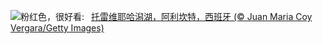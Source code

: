 ![](https://www.bing.com/th?id=OHR.LasLagunas_ZH-CN9917702340_UHD.jpg&w=1000)粉红色，很好看:&nbsp;&ensp;[托雷维耶哈潟湖，阿利坎特，西班牙 (© Juan Maria Coy Vergara/Getty Images)](https://www.bing.com/th?id=OHR.LasLagunas_ZH-CN9917702340_UHD.jpg)
<br><br/>
